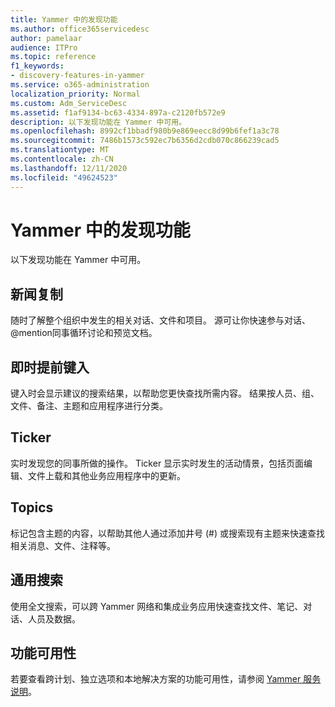 ```yaml
---
title: Yammer 中的发现功能
ms.author: office365servicedesc
author: pamelaar
audience: ITPro
ms.topic: reference
f1_keywords:
- discovery-features-in-yammer
ms.service: o365-administration
localization_priority: Normal
ms.custom: Adm_ServiceDesc
ms.assetid: f1af9134-bc63-4334-897a-c2120fb572e9
description: 以下发现功能在 Yammer 中可用。
ms.openlocfilehash: 8992cf1bbadf980b9e869eecc8d99b6fef1a3c78
ms.sourcegitcommit: 7486b1573c592ec7b6356d2cdb070c866239cad5
ms.translationtype: MT
ms.contentlocale: zh-CN
ms.lasthandoff: 12/11/2020
ms.locfileid: "49624523"
---
```

# <a name="discovery-features-in-yammer"></a>Yammer 中的发现功能

以下发现功能在 Yammer 中可用。
  
## <a name="feeds"></a>新闻复制

随时了解整个组织中发生的相关对话、文件和项目。 源可让你快速参与对话、@mention同事循环讨论和预览文档。

## <a name="instant-type-ahead"></a>即时提前键入

键入时会显示建议的搜索结果，以帮助您更快查找所需内容。 结果按人员、组、文件、备注、主题和应用程序进行分类。
    
## <a name="ticker"></a>Ticker

实时发现您的同事所做的操作。 Ticker 显示实时发生的活动情景，包括页面编辑、文件上载和其他业务应用程序中的更新。
  
## <a name="topics"></a>Topics

标记包含主题的内容，以帮助其他人通过添加井号 (#) 或搜索现有主题来快速查找相关消息、文件、注释等。
  
## <a name="universal-search"></a>通用搜索

使用全文搜索，可以跨 Yammer 网络和集成业务应用快速查找文件、笔记、对话、人员及数据。
  
## <a name="feature-availability"></a>功能可用性

若要查看跨计划、独立选项和本地解决方案的功能可用性，请参阅 [Yammer 服务说明](yammer-service-description.md)。
  
  
